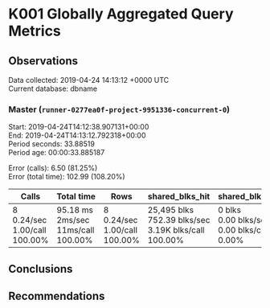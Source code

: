 # K001 Globally Aggregated Query Metrics

## Observations ##
Data collected: 2019-04-24 14:13:12 +0000 UTC  
Current database: dbname  



### Master (`runner-0277ea0f-project-9951336-concurrent-0`) ###
Start: 2019-04-24T14:12:38.907131+00:00  
End: 2019-04-24T14:13:12.792318+00:00  
Period seconds: 33.88519  
Period age: 00:00:33.885187  

Error (calls): 6.50 (81.25%)  
Error (total time): 102.99 (108.20%)

Calls | Total&nbsp;time | Rows | shared_blks_hit | shared_blks_read | shared_blks_dirtied | shared_blks_written | blk_read_time | blk_write_time | kcache_reads | kcache_writes | kcache_user_time_ms | kcache_system_time 
-------|------------|------|-----------------|------------------|---------------------|---------------------|---------------|----------------|--------------|---------------|---------------------|--------------------
8<br/>0.24/sec<br/>1.00/call<br/>100.00% |95.18&nbsp;ms<br/>2ms/sec<br/>11ms/call<br/>100.00% |8<br/>0.24/sec<br/>1.00/call<br/>100.00% |25,495&nbsp;blks<br/>752.39&nbsp;blks/sec<br/>3.19K&nbsp;blks/call<br/>100.00% |0&nbsp;blks<br/>0.00&nbsp;blks/sec<br/>0.00&nbsp;blks/call<br/>0.00% |0&nbsp;blks<br/>0.00&nbsp;blks/sec<br/>0.00&nbsp;blks/call<br/>0.00% |0&nbsp;blks<br/>0.00&nbsp;blks/sec<br/>0.00&nbsp;blks/call<br/>0.00% |0.00&nbsp;ms<br/>0ms/sec<br/>0ms/call<br/>0.00% |0.00&nbsp;ms<br/>0ms/sec<br/>0ms/call<br/>0.00% |0.00&nbsp;bytes<br/>0.00&nbsp;bytes/sec<br/>0.00&nbsp;bytes/call<br/>0.00% |0.00&nbsp;bytes<br/>0.00&nbsp;bytes/sec<br/>0.00&nbsp;bytes/call<br/>0.00% |0.00&nbsp;ms<br/>0ms/sec<br/>0ms/call<br/>0.00% |0.00&nbsp;ms<br/>0ms/sec<br/>0ms/call<br/>0.00%





## Conclusions ##


## Recommendations ##

